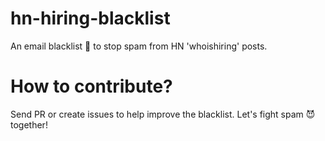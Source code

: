 # hn-hiring-blacklist

An email blacklist :no_entry_sign: to stop spam from HN 'whoishiring' posts.

# How to contribute?
Send PR or create issues to help improve the blacklist. Let's fight spam :smiling_imp: together!
